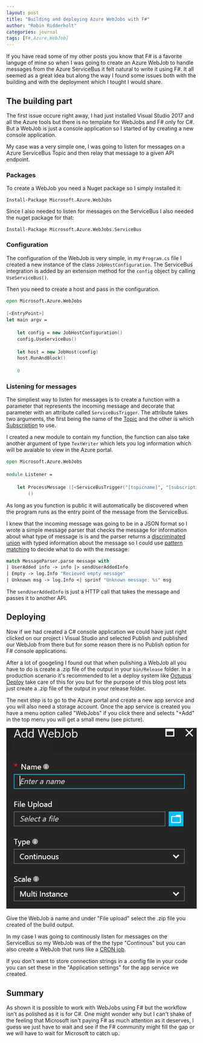 ```yaml
---
layout: post
title: "Building and deploying Azure WebJobs with F#"
author: "Robin Ridderholt"
categories: journal
tags: [F#,Azure,WebJob]
---
```



If you have read some of my other posts you know that F# is a favorite languge of mine so when I was going to create an Azure WebJob to handle messages from the Azure ServiceBus it felt natural to write it using F#. It all seemed as a great idea but along the way I found some issues both with the building and with the deployment which I tought I would share.

## The building part

The first issue occure right away, I had just installed Visual Studio 2017 and all the Azure tools but there is no template for WebJobs and F# only for C#. But a WebJob is just a console application so I started of by creating a new console application.

My case was a very simple one, I was going to listen for messages on a Azure ServiceBus Topic and then relay that message to a given API endpoint.

### Packages

To create a WebJob you need a Nuget package so I simply installed it:

```
Install-Package Microsoft.Azure.WebJobs
```
Since I also needed to listen for messages on the ServiceBus I also needed the nuget package for that:

```
Install-Package Microsoft.Azure.WebJobs.ServiceBus
```

### Configuration

The configuration of the WebJob is very simple, in my ```Program.cs``` file I created a new instance of the class ```JobHostConfiguration```. The ServiceBus integration is added by an extension method for the ```config``` object by calling ```UseServiceBus()```.

Then you need to create a host and pass in the configuration.


```fsharp
open Microsoft.Azure.WebJobs

[<EntryPoint>]
let main argv = 
    
    let config = new JobHostConfiguration()
    config.UseServiceBus()

    let host = new JobHost(config)
    host.RunAndBlock()

    0
```

### Listening for messages

The simpliest way to listen for messages is to create a function with a parameter that represents the incoming message and decorate that parameter with an attribute called ```ServiceBusTrigger```. The attribute takes two arguments, the first being the name of the [Topic](https://docs.microsoft.com/en-us/azure/service-bus-messaging/service-bus-dotnet-how-to-use-topics-subscriptions#what-are-service-bus-topics-and-subscriptions) and the other is which [Subscription](https://docs.microsoft.com/en-us/azure/service-bus-messaging/service-bus-dotnet-how-to-use-topics-subscriptions#what-are-service-bus-topics-and-subscriptions) to use.

I created a new module to contain my function, the function can also take another argument of type ```TextWriter``` which lets you log information which will be avaiable to view in the Azure portal.

```fsharp
open Microsoft.Azure.WebJobs

module Listener = 

    let ProcessMessage ([<ServiceBusTrigger("[topicname]", "[subscription]")>] message : string) (log : TextWriter) = 
        ()
```

As long as you function is public it will automatically be discovered when the program runs as the entry point of the message from the ServiceBus.

I knew that the incoming message was going to be in a JSON format so I wrote a simple message parser that checks the message for information about what type of message is is and the parser returns a [discriminated union](https://fsharpforfunandprofit.com/posts/discriminated-unions/) with typed information about the message so I could use [pattern matching](https://fsharpforfunandprofit.com/posts/match-expression/) to decide what to do with the message:

```fsharp
match MessageParser.parse message with
| UserAdded info -> info |> sendUserAddedInfo 
| Empty -> log.Info "Recieved empty message"
| Unknown msg -> log.Info <| sprinf "Unknown message: %s" msg

```

The ```sendUserAddedInfo``` is just a HTTP call that takes the message and passes it to another API.

## Deploying

Now if we had created a C# console application we could have just right clicked on our project i Visual Studio and selected Publish and published our WebJob from there but for some reason there is no Publish option for F# console applications.

After a lot of googeling I found out that when pulishing a WebJob all you have to do is create a .zip file of the output in your ```bin/Release``` folder. In a production scenario it's recommended to let a deploy system like [Octupus Deploy](https://octopus.com/) take care of this for you but for the purpose of this blog post lets just create a .zip file of the output in your release folder.

The next step is to go to the Azure portal and create a new app service and you will also need a storage account. Once the app service is created you have a menu option called "WebJobs" if you click there and selects "+Add" in the top menu you will get a small menu (see picture).

![](/assets/img/new_webjob-2.png)

Give the WebJob a name and under "File upload" select the .zip file you created of the build output. 

In my case I was going to continously listen for messages on the ServiceBus so my WebJob was of the the type "Continous" but you can also create a WebJob that runs like a [CRON job](https://docs.microsoft.com/en-us/azure/app-service-web/web-sites-create-web-jobs).

If you don't want to store connection strings in a .config file in your code you can set these in the "Application settings" for the app service we created. 

## Summary
As shown it is possible to work with WebJobs using F# but the workflow isn't as polished as it is for C#. One might wonder why but I can't shake of the feeling that Microsoft isn't paying F# as much attention as it deserves, I guess we just have to wait and see if the F# community might fill the gap or we will have to wait for Microsoft to catch up.

